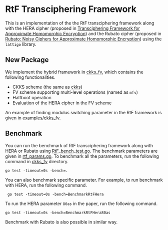 # RtF Transciphering Framework
This is an implementation of the the RtF transciphering framework along with the HERA cipher (proposed in [Transciphering Framework for Approximate Homomorphic Encryption](https://eprint.iacr.org/2020/1335)) and the Rubato cipher (proposed in [Rubato: Noisy Ciphers for Approximate Homomorphic Encryption]()) using the `lattigo` library.

## New Package
We implement the hybrid framework in [ckks_fv](./ckks_fv), which contains the following functionalities.
- CKKS scheme (the same as [ckks](./ckks))
- FV scheme supporting multi-level operations (named as `mfv`)
- Halfboot operation
- Evaluation of the HERA cipher in the FV scheme

An example of finding modulus switching parameter in the RtF framework is given in [examples/ckks_fv](./examples/ckks_fv).

## Benchmark
You can run the benchmark of RtF transciphering framework along with HERA or Rubato using [RtF_bench_test.go](./ckks_fv/RtF_bench_test.go).
The benchmark parameters are given in [rtf_params.go](./ckks_fv/rtf_params.go).
To benchmark all the parameters, run the following command in [ckks_fv](./ckks_fv) directory.

```go test -timeout=0s -bench=. ```

You can also benchmark specific parameter.
For example, to run benchmark with HERA, run the following command.

``` go test -timeout=0s -bench=BenchmarkRtFHera```

To run the HERA parameter `80as` in the paper, run the following command.

```go test -timeout=0s -bench=BenchmarkRtFHera80as```

Benchmark with Rubato is also possible in similar way.